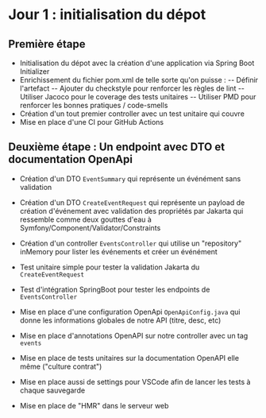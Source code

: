 # Jour 1 : initialisation du dépot

## Première étape
- Initialisation du dépot avec la création d'une application via Spring Boot Initializer
- Enrichissement du fichier pom.xml de telle sorte qu'on puisse :
-- Définir l'artefact
-- Ajouter du checkstyle pour renforcer les règles de lint
-- Utiliser Jacoco pour le coverage des tests unitaires
-- Utiliser PMD pour renforcer les bonnes pratiques / code-smells
- Création d'un tout premier controller avec un test unitaire qui couvre
- Mise en place d'une CI pour GitHub Actions

## Deuxième étape : Un endpoint avec DTO et documentation OpenApi
- Création d'un DTO `EventSummary` qui représente un événément sans validation
- Création d'un DTO `CreateEventRequest` qui représente un payload de création d'événement avec validation des propriétés par Jakarta qui ressemble comme deux gouttes d'eau à Symfony/Component/Validator/Constraints
- Création d'un controller `EventsController` qui utilise un "repository" inMemory pour lister les événements et créer un événément
- Test unitaire simple pour tester la validation Jakarta du `CreateEventRequest`
- Test d'intégration SpringBoot pour tester les endpoints de `EventsController`

- Mise en place d'une configuration OpenApi `OpenApiConfig.java` qui donne les informations globales de notre API (titre, desc, etc)
- Mise en place d'annotations OpenAPI sur notre controller avec un tag `events`
- Mise en place de tests unitaires sur la documentation OpenAPI elle même ("culture contrat")
- Mise en place aussi de settings pour VSCode afin de lancer les tests à chaque sauvegarde
- Mise en place de "HMR" dans le serveur web
